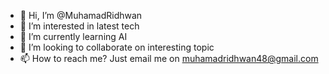 - 👋 Hi, I’m @MuhamadRidhwan
- 👀 I’m interested in latest tech
- 🌱 I’m currently learning AI
- 💞️ I’m looking to collaborate on interesting topic
- 📫 How to reach me? Just email me on muhamadridhwan48@gmail.com

<!---
MuhamadRidhwan/MuhamadRidhwan is a ✨ special ✨ repository because its `README.md` (this file) appears on your GitHub profile.
You can click the Preview link to take a look at your changes.
--->
